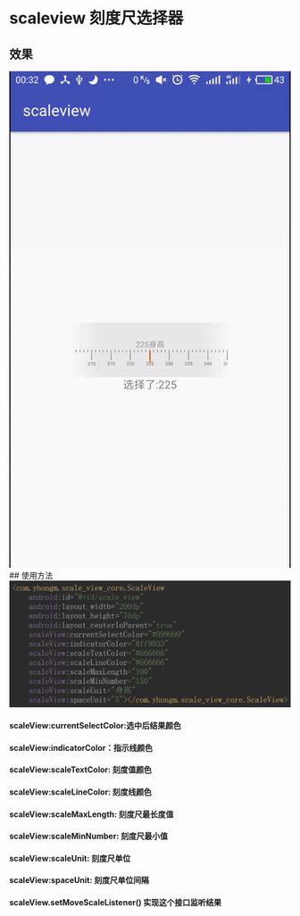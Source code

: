 # scaleview 刻度尺选择器
## 效果
<img src="/preview/demo.gif">
## 使用方法
<img src="/preview/use.png">
 
#### scaleView:currentSelectColor:选中后结果颜色
#### scaleView:indicatorColor：指示线颜色
#### scaleView:scaleTextColor: 刻度值颜色
#### scaleView:scaleLineColor: 刻度线颜色
#### scaleView:scaleMaxLength: 刻度尺最长度值
#### scaleView:scaleMinNumber: 刻度尺最小值
#### scaleView:scaleUnit: 刻度尺单位
#### scaleView:spaceUnit: 刻度尺单位间隔
#### scaleView.setMoveScaleListener() 实现这个接口监听结果